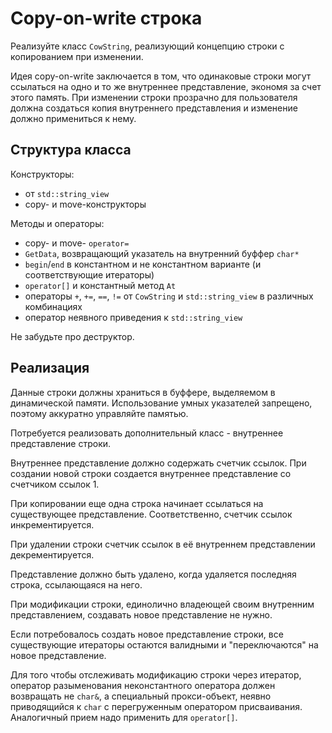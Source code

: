 # Copy-on-write строка

Реализуйте класс `CowString`, реализующий концепцию строки с копированием при изменении.

Идея copy-on-write заключается в том, что одинаковые строки могут ссылаться на одно и то же
внутреннее представление, экономя за счет этого память. При изменении строки прозрачно для
пользователя должна создаться копия внутреннего представления и изменение должно примениться к нему.

## Структура класса

Конструкторы:
- от `std::string_view`
- copy- и move-конструкторы

Методы и операторы:
- copy- и move- `operator=`
- `GetData`, возвращающий указатель на внутренний буффер `char*`
- `begin`/`end` в константном и не константном варианте (и соответствующие итераторы)
- `operator[]` и константный метод `At`
- операторы `+`, `+=`, `==`, `!=` от `CowString` и `std::string_view` в различных комбинациях
- оператор неявного приведения к `std::string_view`

Не забудьте про деструктор.

## Реализация

Данные строки должны храниться в буффере, выделяемом в динамической памяти. Использование умных указателей запрещено,
поэтому аккуратно управляйте памятью.

Потребуется реализовать дополнительный класс - внутреннее представление строки.

Внутреннее представление должно содержать счетчик ссылок. При создании новой строки создается внутреннее представление со счетчиком ссылок 1.

При копировании еще одна строка начинает ссылаться на существующее представление.
Соответственно, счетчик ссылок инкрементируется.

При удалении строки счетчик ссылок в её внутреннем представлении декрементируется.

Представление должно быть удалено, когда удаляется последняя строка, ссылающаяся на него.

При модификации строки, единолично владеющей своим внутренним представлением, создавать
новое представление не нужно.

Если потребовалось создать новое представление строки, все существующие итераторы
остаются валидными и "переключаются" на новое представление.

Для того чтобы отслеживать модификацию строки через итератор, оператор разыменования
неконстантного оператора должен возвращать не `char&`, а специальный прокси-объект, неявно
приводящийся к `char` с перегруженным оператором присваивания. Аналогичный прием надо применить
для `operator[]`.
